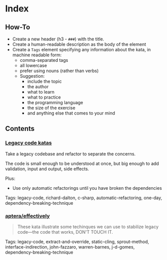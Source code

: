 # Index

## How-To

  * Create a new header (h3 - `###`) with the title.
  * Create a human-readable description as the body of the element
  * Create a `Tags` element specifying any information about the kata, in machine readable form:
    * comma-separated tags
    * all lowercase
    * prefer using nouns (rather than verbs)
    * Suggestion: 
      * include the topic
      * the author
      * what to learn
      * what to practice
      * the programming language
      * the size of the exercise
      * and anything else that comes to your mind

## Contents

### [Legacy code katas](http://www.devjoy.com/2013/01/legacy-code-katas/)

Take a legacy codebase and refactor to separate the concerns.

The code is small enough to be understood at once, but big enough to add validation, input and output, side effects.

Plus: 

  * Use only automatic refactorings until you have broken the dependencies
  

Tags: legacy-code, richard-dalton, c-sharp, automatic-refactoring, one-day, dependency-breaking-technique

### [aptera/effectively](https://github.com/aptera/effectively)

> These kata illustrate some techinques we can use to stabilize legacy code—the code that works, DON'T TOUCH IT. 

Tags: legacy-code, extract-and-override, static-cling, sprout-method, interface-indirection, john-fazzaro, warren-barnes, j-d-gomes, dependency-breaking-technique
